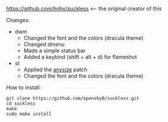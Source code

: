https://github.com/hnhx/suckless <-- the original creator of this

Changes:
- dwm
  - Changed the font and the colors (dracula theme)
  - Changed dmenu
  - Made a simple status bar
  - Added a keybind (shift + alt + d) for flameshot
- st
  - Applied the [anysize](https://st.suckless.org/patches/anysize/st-anysize-0.8.4.diff) patch
  - Changed the font and the colors (dracula theme)

How to install:

```
git clone https://github.com/opensky0/suckless.git
cd suckless
make
sudo make install
```
